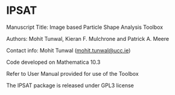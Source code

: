 # IPSAT


Manuscript Title: Image based Particle Shape Analysis Toolbox 

Authors: Mohit Tunwal, Kieran F. Mulchrone and Patrick A. Meere

Contact info: Mohit Tunwal (mohit.tunwal@ucc.ie)

Code developed on Mathematica 10.3

Refer to User Manual provided for use of the Toolbox

The IPSAT package is released under GPL3 license
